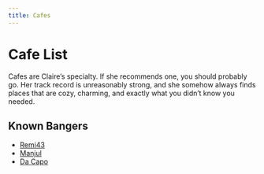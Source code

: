 ```yaml
---
title: Cafes
---
```


# Cafe List

Cafes are Claire’s specialty. If she recommends one, you should probably go. Her track record is unreasonably strong, and she somehow always finds places that are cozy, charming, and exactly what you didn’t know you needed.

## Known Bangers

- [Remi43](/articles/remi/)
- [Manjul](/articles/manjul/)
- [Da Capo](/articles/dacapo/)
